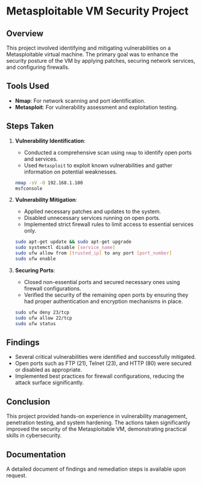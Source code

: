 
# Metasploitable VM Security Project

## Overview
This project involved identifying and mitigating vulnerabilities on a Metasploitable virtual machine. The primary goal was to enhance the security posture of the VM by applying patches, securing network services, and configuring firewalls.

## Tools Used
- **Nmap**: For network scanning and port identification.
- **Metasploit**: For vulnerability assessment and exploitation testing.

## Steps Taken
1. **Vulnerability Identification**:
    - Conducted a comprehensive scan using `nmap` to identify open ports and services.
    - Used `Metasploit` to exploit known vulnerabilities and gather information on potential weaknesses.
    
    ```bash
    nmap -sV -O 192.168.1.100
    msfconsole
    ```

2. **Vulnerability Mitigation**:
    - Applied necessary patches and updates to the system.
    - Disabled unnecessary services running on open ports.
    - Implemented strict firewall rules to limit access to essential services only.
    
    ```bash
    sudo apt-get update && sudo apt-get upgrade
    sudo systemctl disable [service_name]
    sudo ufw allow from [trusted_ip] to any port [port_number]
    sudo ufw enable
    ```

3. **Securing Ports**:
    - Closed non-essential ports and secured necessary ones using firewall configurations.
    - Verified the security of the remaining open ports by ensuring they had proper authentication and encryption mechanisms in place.
    
    ```bash
    sudo ufw deny 23/tcp
    sudo ufw allow 22/tcp
    sudo ufw status
    ```

## Findings
- Several critical vulnerabilities were identified and successfully mitigated.
- Open ports such as FTP (21), Telnet (23), and HTTP (80) were secured or disabled as appropriate.
- Implemented best practices for firewall configurations, reducing the attack surface significantly.

## Conclusion
This project provided hands-on experience in vulnerability management, penetration testing, and system hardening. The actions taken significantly improved the security of the Metasploitable VM, demonstrating practical skills in cybersecurity.

## Documentation
A detailed document of findings and remediation steps is available upon request.
